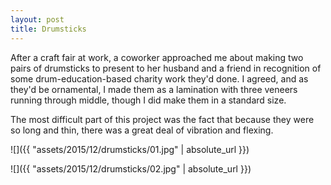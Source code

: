 ```yaml
---
layout: post
title: Drumsticks
---
```

After a craft fair at work, a coworker approached me about making two pairs of
drumsticks to present to her husband and a friend in recognition of some
drum-education-based charity work they'd done. I agreed, and as they'd be
ornamental, I made them as a lamination with three veneers running through
middle, though I did make them in a standard size.

The most difficult part of this project was the fact that because they were so
long and thin, there was a great deal of vibration and flexing.

![]({{ "assets/2015/12/drumsticks/01.jpg" | absolute_url }})

![]({{ "assets/2015/12/drumsticks/02.jpg" | absolute_url }})

